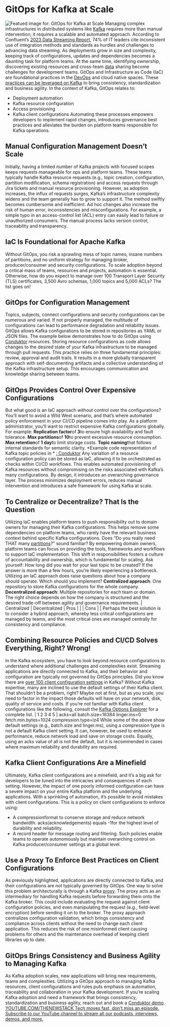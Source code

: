 # GitOps for Kafka at Scale
![Featued image for: GitOps for Kafka at Scale](https://cdn.thenewstack.io/media/2024/05/bf7c9f79-01.-cover@2x-1024x576.png)
Managing complex infrastructures in distributed systems like
[Kafka](https://thenewstack.io/top-10-tools-for-kafka-engineers/) requires more than manual intervention; it requires a scalable and automated approach.
According to Confluent’s
[2023 Data Streaming Report](https://assets.confluent.io/m/52436fc9cd4844f4/original/20230510-RPT-Data_Streaming_Report.pdf?utm_medium=report&utm_campaign=tm.campaigns_cd.brand-2023q2-brandhub&session_ref=https://www.google.com/), 74% of IT leaders cite inconsistent use of integration methods and standards as hurdles and challenges to advancing data streaming.
As deployments grow in size and complexity, keeping track of configurations, updates and dependencies becomes a daunting task for platform teams. At the same time, identifying ownership, discovering existing resources and cross-team
[data](https://thenewstack.io/data/) sharing become challenges for development teams.
GitOps and Infrastructure as Code (IaC) are foundational practices in the
[DevOps](https://roadmap.sh/devops) and cloud native spaces. These [practices can be leveraged on Kafka](https://thenewstack.io/protect-sensitive-data-and-prevent-bad-practices-in-apache-kafka/) to bring consistency, standardization and business agility.
In the context of Kafka, GitOps relates to:
- Deployment automation
- Kafka resource configuration
- Access provisioning
- Kafka client configurations
Automating these processes empowers developers to implement rapid changes, introduces governance best practices and alleviates the burden on platform teams responsible for Kafka operations.
## Manual Configuration Management Doesn’t Scale
Initially, having a limited number of Kafka projects with focused scopes keeps requests manageable for ops and platform teams. These teams typically handle Kafka resource requests (e.g., topic creation, configuration, partition modification, schema registration) and access requests through Jira tickets and manual resource provisioning.
However, as adoption increases, the influx of requests surges, Kafka’s infrastructure complexity widens and the team generally has to grow to support it. The method swiftly becomes cumbersome and inefficient. Ad hoc changes also increase the risk of human error, inconsistencies and misconfigurations. For example, a simple typo in an access-control list (ACL) entry can easily lead to failure or unauthorized consumers.
The manual process lacks version control, traceability and transparency.
## IaC Is Foundational for Apache Kafka
Without GitOps, you risk a sprawling mess of topic names, insane numbers of partitions, and no uniform strategy for managing broker, producer/consumer and security configurations.
To scale adoption beyond a critical mass of teams, resources and projects, automation is essential. Otherwise, how do you expect to manage over 100 Transport Layer Security (TLS) certificates, 3,500 Avro schemas, 1,000 topics and 5,000 ACLs? The list goes on!
## GitOps for Configuration Management
Topics, subjects, connect configurations and security configurations can be numerous and varied. If not properly managed, the multitude of configurations can lead to performance degradation and reliability issues.
GitOps allows Kafka configurations to be stored in repositories as YAML or JSON files. The example below demonstrates how to do GitOps using
[Conduktor](https://conduktor.io/) resources.
Storing resource configurations as code allows changes to the desired state of your Kafka infrastructure to be managed through pull requests. This practice relies on three fundamental principles: review, approval and audit trails.
It results in a more globally transparent approach with self-documenting artifacts and a collective understanding of the Kafka infrastructure setup. This encourages communication and knowledge sharing between teams.
## GitOps Provides Control Over Expensive Configurations
But what good is an IaC approach without control over the configurations? You’ll want to avoid a Wild West scenario, and that’s where automated policy enforcement in your CI/CD pipeline comes into play.
As a platform administrator, you’ll want to restrict expensive Kafka configurations globally. For example:
**Replication factor**of **3**to ensure high availability and fault tolerance. **Max partitions**of **10**to prevent excessive resource consumption. **Max retention**of **1 day**to limit storage costs. **Topic naming**that follows internal standards for semantic clarity. *Example code representation of Kafka topic policies in * [: Conduktor](https://docs.conduktor.io/platform/guides/self-service/)
Any variation of a resource configuration policy can be stored as IaC, allowing it to be orchestrated as checks within CI/CD workflows. This enables automated provisioning of Kafka resources without compromising on the risks associated with Kafka’s many configurations.
By design, it introduces an overarching governance layer. The process minimizes deployment errors, reduces manual intervention and introduces a safe framework for using Kafka at scale.
## To Centralize or Decentralize? That Is the Question
Utilizing IaC enables platform teams to push responsibility out to domain owners for managing their Kafka configurations. This helps remove some dependencies on platform teams, who rarely have the relevant business context behind specific Kafka configurations.
Does “Do you really need THAT many
[partitions](https://www.conduktor.io/kafka/kafka-topics-choosing-the-replication-factor-and-partitions-count/)?” sound familiar? By empowering domain owners, platform teams can focus on providing the tools, frameworks and workflows to support IaC implementation.
This shift in responsibilities fosters a culture of accountability and ownership, which is fundamental for scaling. Ask yourself: How long did you wait for your last topic to be created? If the answer is more than a few hours, you’re likely experiencing a bottleneck.
Utilizing an IaC approach does raise questions about how a company should operate. Which should you implement?
**Centralized approach**: One repository to store Kafka configurations for the whole company. **Decentralized approach**: Multiple repositories for each team or domain.
The right choice depends on how the company is structured and the desired trade-off between agility and governance requirements.
|
Centralized |
Decentralized
|
Pros |
|
|
Cons |
|
Perhaps the best solution is to consider a hybrid approach, whereby less critical configurations are managed by teams, and the most critical ones are managed centrally for consistency and compliance.
## Combining Resource Policies and CI/CD Solves Everything, Right? Wrong!
In the Kafka ecosystem, you have to look beyond resource configurations to understand where additional challenges and complexities exist. Streaming applications are directly connected to Kafka, and their behavior and configuration are typically not governed by GitOps principles.
Did you know there are
[over 100 client configuration settings](https://www.conduktor.io/kafka/kafka-options-explorer/) in Kafka? Without Kafka expertise, many are inclined to use the default settings of their Kafka client. That shouldn’t be a problem, right? Maybe not at first, but as you scale, you need to factor in the impact those defaults will have on your network, disk, quality of service and costs.
If you’re not familiar with Kafka client configurations like the following, consult the
[Kafka Options Explorer](https://www.conduktor.io/kafka/kafka-options-explorer/) for a complete list.
|
1
2
3
4
5
|
acks=all
batch.size=16384
linger.ms=0
fetch.min.bytes=1024
compression.type=lz4
While some of the above show default settings (e.g.,
batch.size and
linger.ms), using a compression type is not a default Kafka client setting. It can, however, be used to enhance performance, reduce network load and save on storage costs. Equally, using an
acks value of
all is not the default, but it is recommended in cases where maximum reliability and durability are required.
## Kafka Client Configurations Are a Minefield
Ultimately, Kafka client configurations are a minefield, and it’s a big ask for developers to be tuned into the intricacies and consequences of each setting. However, the impact of one poorly informed configuration can have a severe impact on your entire Kafka platform and the underlying applications.
With a sprinkling of automation, it’s possible to avoid mistakes with client configurations.
This is a policy on client configurations to enforce using:
- A
compressionformat to conserve storage and reduce network bandwidth.
acks(acknowledgements) equals
-1for the highest level of durability and reliability.
- A record header for message routing and filtering.
Such policies enable teams to operate autonomously but maintain overarching control on Kafka producer/consumer settings at a global level.
## Use a Proxy To Enforce Best Practices on Client Configurations
As previously highlighted, applications are directly connected to Kafka, and their configurations are not typically governed by GitOps. One way to solve this problem architecturally is through a Kafka
[proxy](https://docs.conduktor.io/gateway/).
The proxy acts as an intermediary for handling Kafka requests before forwarding them onto the Kafka broker. This could include evaluating the request against client configuration policies, and even manipulating the request (e.g., field-level encryption) before sending it on to the broker.
The proxy approach centralizes configuration validation, which brings consistency and compliance across clients without the need to change each client application. This reduces the risk of one misinformed client causing problems for others and the maintenance overhead of keeping client libraries up to date.
## GitOps Brings Consistency and Business Agility to Managing Kafka
As Kafka adoption scales, new applications will bring new requirements, teams and complexities. Utilizing a GitOps approach to managing Kafka resources, client configurations and rules puts emphasis on automation, traceability and collaboration in your Kafka development.
If you’re scaling Kafka adoption and need a framework that brings consistency, standardization and business agility, reach out and book a
[Conduktor demo](https://www.conduktor.io/contact/demo/). [
YOUTUBE.COM/THENEWSTACK
Tech moves fast, don't miss an episode. Subscribe to our YouTube
channel to stream all our podcasts, interviews, demos, and more.
](https://youtube.com/thenewstack?sub_confirmation=1)